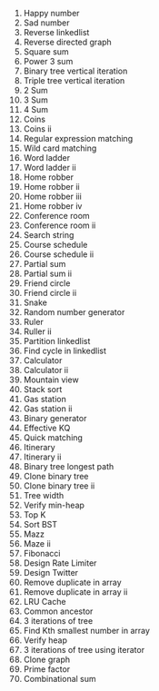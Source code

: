 1. Happy number  
2. Sad number  
3. Reverse linkedlist  
4. Reverse directed graph  
5. Square sum  
6. Power 3 sum  
7. Binary tree vertical iteration  
8. Triple tree vertical iteration  
9. 2 Sum  
10. 3 Sum  
11. 4 Sum  
12. Coins  
13. Coins ii  
14. Regular expression matching  
15. Wild card matching  
16. Word ladder  
17. Word ladder ii  
18. Home robber  
19. Home robber ii  
20. Home robber iii  
21. Home robber iv  
22. Conference room  
23. Conference room ii  
24. Search string  
25. Course schedule  
26. Course schedule ii  
27. Partial sum  
28. Partial sum ii  
29. Friend circle  
30. Friend circle ii  
31. Snake  
32. Random number generator  
33. Ruler  
34. Ruller ii  
35. Partition linkedlist  
36. Find cycle in linkedlist    
37. Calculator  
38. Calculator ii  
39. Mountain view  
40. Stack sort  
41. Gas station  
42. Gas station ii  
43. Binary generator  
44. Effective KQ  
45. Quick matching  
46. Itinerary  
47. Itinerary ii  
48. Binary tree longest path  
49. Clone binary tree  
50. Clone binary tree ii  
51. Tree width  
52. Verify min-heap  
53. Top K  
54. Sort BST  
55. Mazz  
56. Maze ii  
57. Fibonacci  
58. Design Rate Limiter
59. Design Twitter  
60. Remove duplicate in array  
61. Remove duplicate in array ii  
62. LRU Cache  
63. Common ancestor  
64. 3 iterations of tree  
65. Find Kth smallest number in array  
66. Verify heap  
67. 3 iterations of tree using iterator  
68. Clone graph  
69. Prime factor  
70. Combinational sum  


